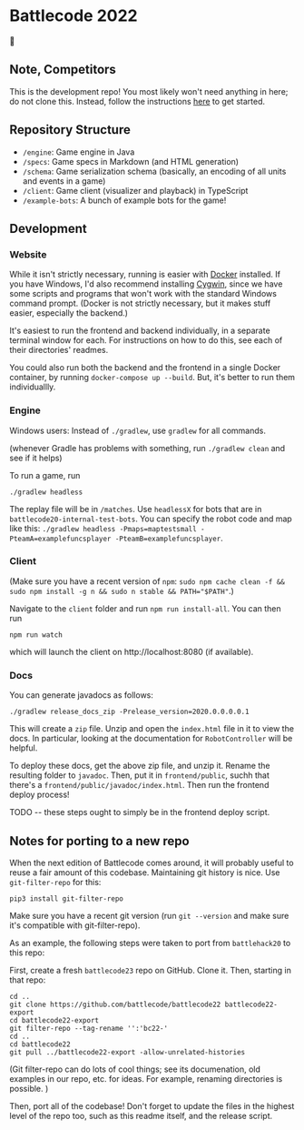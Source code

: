 # Battlecode 2022

🚩

## Note, Competitors
This is the development repo! You most likely won't need anything in here; do not clone this.
Instead, follow the instructions [here](https://play.battlecode.org/getting-started) to get started.

## Repository Structure

- `/engine`: Game engine in Java
- `/specs`: Game specs in Markdown (and HTML generation)
- `/schema`: Game serialization schema (basically, an encoding of all units and events in a game)
- `/client`: Game client (visualizer and playback) in TypeScript
- `/example-bots`: A bunch of example bots for the game!

## Development

### Website

While it isn't strictly necessary, running is easier with [Docker](https://docs.docker.com/get-docker/) installed. If you have Windows, I'd also recommend installing [Cygwin](https://www.cygwin.com/), since we have some scripts and programs that won't work with the standard Windows command prompt. (Docker is not strictly necessary, but it makes stuff easier, especially the backend.)

It's easiest to run the frontend and backend individually, in a separate terminal window for each. For instructions on how to do this, see each of their directories' readmes.

You could also run both the backend and the frontend in a single Docker container, by running `docker-compose up --build`. But, it's better to run them individuallly.

### Engine

Windows users: Instead of `./gradlew`, use `gradlew` for all commands.

(whenever Gradle has problems with something, run `./gradlew clean` and see if it helps)

To run a game, run

```
./gradlew headless
```

The replay file will be in `/matches`. Use `headlessX` for bots that are in `battlecode20-internal-test-bots`. You can specify the robot code and map like this: `./gradlew headless -Pmaps=maptestsmall -PteamA=examplefuncsplayer -PteamB=examplefuncsplayer`.

### Client

(Make sure you have a recent version of `npm`: `sudo npm cache clean -f && sudo npm install -g n && sudo n stable && PATH="$PATH"`.)

Navigate to the `client` folder and run `npm run install-all`. You can then run

```
npm run watch
```

which will launch the client on http://localhost:8080 (if available).

### Docs

You can generate javadocs as follows:

```
./gradlew release_docs_zip -Prelease_version=2020.0.0.0.0.1
```

This will create a `zip` file. Unzip and open the `index.html` file in it to view the docs. In particular, looking at the documentation for `RobotController` will be helpful.

To deploy these docs, get the above zip file, and unzip it. Rename the resulting folder to `javadoc`. Then, put it in `frontend/public`, suchh that there's a `frontend/public/javadoc/index.html`. Then run the frontend deploy process!

TODO -- these steps ought to simply be in the frontend deploy script.

## Notes for porting to a new repo

When the next edition of Battlecode comes around, it will probably useful to reuse a fair amount of this codebase. Maintaining git history is nice. Use `git-filter-repo` for this:

```
pip3 install git-filter-repo
```

Make sure you have a recent git version (run `git --version` and make sure it's compatible with git-filter-repo).

As an example, the following steps were taken to port from `battlehack20` to this repo:

First, create a fresh `battlecode23` repo on GitHub. Clone it. Then, starting in that repo:

```
cd ..
git clone https://github.com/battlecode/battlecode22 battlecode22-export
cd battlecode22-export
git filter-repo --tag-rename '':'bc22-'
cd ..
cd battlecode22
git pull ../battlecode22-export -allow-unrelated-histories
```

(Git filter-repo can do lots of cool things; see its documenation, old examples in our repo, etc. for ideas. For example, renaming directories is possible. )

Then, port all of the codebase! Don't forget to update the files in the highest level of the repo too, such as this readme itself, and the release script.

